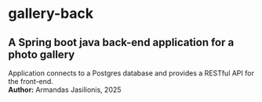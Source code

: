 # gallery-back

## A Spring boot java back-end application for a photo gallery

Application connects to a Postgres database and provides a RESTful API for  
the front-end.  
**Author:** Armandas Jasilionis, 2025  
